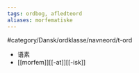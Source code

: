 ```yaml
---
tags: ordbog, afledteord
aliases: morfematiske
---
```


#category/Dansk/ordklasse/navneord/t-ord
- 语素
- [[morfem]][[-at]][[-isk]]